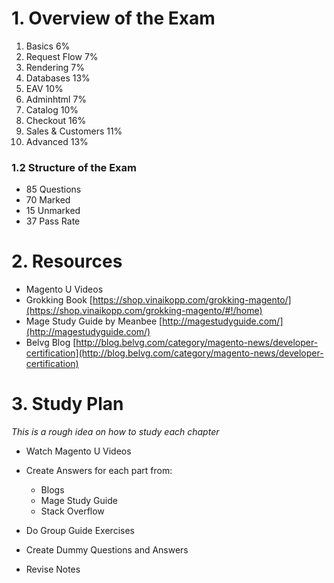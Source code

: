 # 1. Overview of the Exam

1. Basics                   6%
2. Request Flow             7%
3. Rendering                7%
4. Databases                13%
5. EAV                      10%
6. Adminhtml                7%
7. Catalog                  10%
8. Checkout                 16%
9. Sales & Customers        11%
10. Advanced                13%


### 1.2 Structure of the Exam

- 85 Questions
- 70 Marked
- 15 Unmarked
- 37 Pass Rate


# 2. Resources

- Magento U Videos
- Grokking Book [https://shop.vinaikopp.com/grokking-magento/](https://shop.vinaikopp.com/grokking-magento/#!/home)
- Mage Study Guide by Meanbee [http://magestudyguide.com/](http://magestudyguide.com/)
- Belvg Blog [http://blog.belvg.com/category/magento-news/developer-certification](http://blog.belvg.com/category/magento-news/developer-certification)


# 3. Study Plan

*This is a rough idea on how to study each chapter*

- Watch Magento U Videos
- Create Answers for each part from:

    - Blogs
    - Mage Study Guide
    - Stack Overflow


- Do Group Guide Exercises
- Create Dummy Questions and Answers
- Revise Notes
